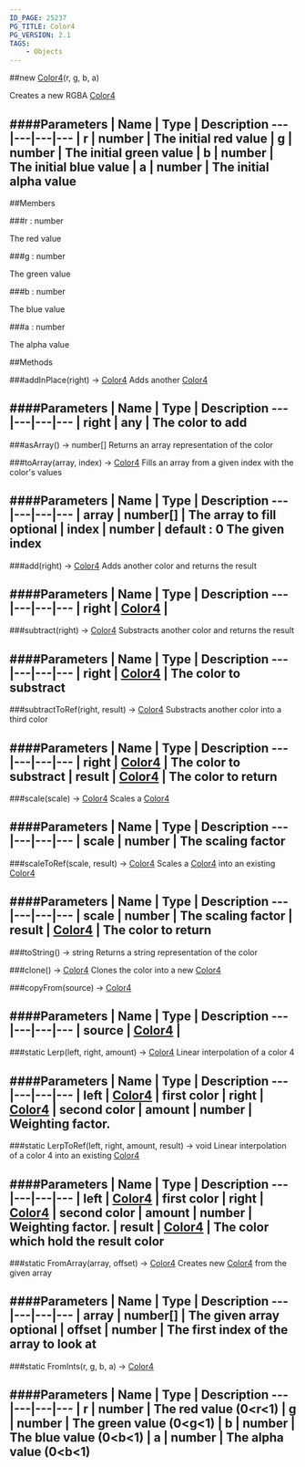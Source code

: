 ```yaml
---
ID_PAGE: 25237
PG_TITLE: Color4
PG_VERSION: 2.1
TAGS:
    - Objects
---
```

##new [Color4](/classes/Color4)(r, g, b, a)




Creates a new RGBA [Color4](/classes/Color4)






####Parameters
 | Name | Type | Description
---|---|---|---
 | r | number | The initial red value
 | g | number | The initial green value
 | b | number | The initial blue value
 | a | number | The initial alpha value
---

##Members

###r : number





The red value




###g : number





The green value




###b : number





The blue value




###a : number





The alpha value















##Methods

###addInPlace(right) &rarr; [Color4](/classes/Color4)
Adds another [Color4](/classes/Color4)







####Parameters
 | Name | Type | Description
---|---|---|---
 | right | any | The color to add
---

###asArray() &rarr; number[]
Returns an array representation of the color








###toArray(array, index) &rarr; [Color4](/classes/Color4)
Fills an array from a given index with the color's values







####Parameters
 | Name | Type | Description
---|---|---|---
 | array | number[] | The array to fill
optional | index | number | default : 0 The given index
---

###add(right) &rarr; [Color4](/classes/Color4)
Adds another color and returns the result







####Parameters
 | Name | Type | Description
---|---|---|---
 | right | [Color4](/classes/Color4) | 
---

###subtract(right) &rarr; [Color4](/classes/Color4)
Substracts another color and returns the result







####Parameters
 | Name | Type | Description
---|---|---|---
 | right | [Color4](/classes/Color4) | The color to substract
---

###subtractToRef(right, result) &rarr; [Color4](/classes/Color4)
Substracts another color into a third color







####Parameters
 | Name | Type | Description
---|---|---|---
 | right | [Color4](/classes/Color4) | The color to substract
 | result | [Color4](/classes/Color4) | The color to return
---

###scale(scale) &rarr; [Color4](/classes/Color4)
Scales a [Color4](/classes/Color4)







####Parameters
 | Name | Type | Description
---|---|---|---
 | scale | number | The scaling factor
---

###scaleToRef(scale, result) &rarr; [Color4](/classes/Color4)
Scales a [Color4](/classes/Color4) into an existing [Color4](/classes/Color4)







####Parameters
 | Name | Type | Description
---|---|---|---
 | scale | number | The scaling factor
 | result | [Color4](/classes/Color4) | The color to return
---

###toString() &rarr; string
Returns a string representation of the color








###clone() &rarr; [Color4](/classes/Color4)
Clones the color into a new [Color4](/classes/Color4)








###copyFrom(source) &rarr; [Color4](/classes/Color4)



####Parameters
 | Name | Type | Description
---|---|---|---
 | source | [Color4](/classes/Color4) | 
---

###static Lerp(left, right, amount) &rarr; [Color4](/classes/Color4)
Linear interpolation of a color 4







####Parameters
 | Name | Type | Description
---|---|---|---
 | left | [Color4](/classes/Color4) | first color
 | right | [Color4](/classes/Color4) | second color
 | amount | number | Weighting factor.
---

###static LerpToRef(left, right, amount, result) &rarr; void
Linear interpolation of a color 4 into an existing [Color4](/classes/Color4)







####Parameters
 | Name | Type | Description
---|---|---|---
 | left | [Color4](/classes/Color4) | first color
 | right | [Color4](/classes/Color4) | second color
 | amount | number | Weighting factor.
 | result | [Color4](/classes/Color4) | The color which hold the result color
---

###static FromArray(array, offset) &rarr; [Color4](/classes/Color4)
Creates new [Color4](/classes/Color4) from the given array







####Parameters
 | Name | Type | Description
---|---|---|---
 | array | number[] | The given array
optional | offset | number | The first index of the array to look at
---

###static FromInts(r, g, b, a) &rarr; [Color4](/classes/Color4)

####Parameters
 | Name | Type | Description
---|---|---|---
 | r | number | The red value (0&lt;r&lt;1)
 | g | number | The green value (0&lt;g&lt;1)
 | b | number | The blue value (0&lt;b&lt;1)
 | a | number | The alpha value (0&lt;b&lt;1)
---
